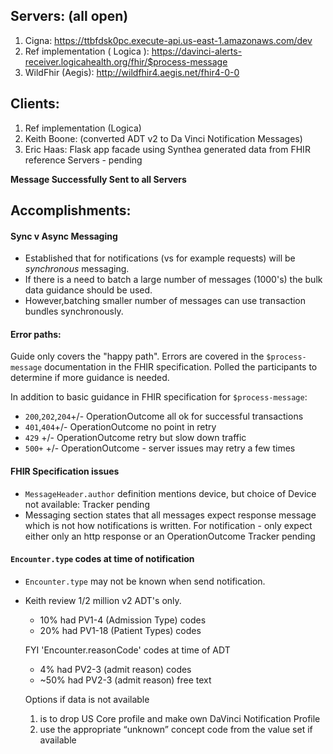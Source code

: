 
## Servers: (all open)

1. Cigna: https://ttbfdsk0pc.execute-api.us-east-1.amazonaws.com/dev
1. Ref implementation ( Logica ): https://davinci-alerts-receiver.logicahealth.org/fhir/$process-message
1. WildFhir (Aegis):  http://wildfhir4.aegis.net/fhir4-0-0


## Clients:

1. Ref implementation (Logica)
2. Keith Boone: (converted ADT v2 to Da Vinci Notification Messages)
3. Eric Haas: Flask app facade using Synthea generated data from FHIR reference Servers - pending

**Message Successfully Sent to all Servers**

## Accomplishments:

#### Sync v Async Messaging

- Established that for notifications (vs for example requests) will be *synchronous* messaging.
- If there is a need to batch a large number of messages (1000's) the bulk data guidance should be used.
- However,batching smaller number of messages can use transaction bundles synchronously.

#### Error paths:

Guide only covers the "happy path".  Errors are covered in the `$process-message` documentation in the FHIR specification.  Polled the participants to determine if more guidance is needed.

In addition to basic guidance in FHIR specification for `$process-message`:

- `200`,`202`,`204`+/- OperationOutcome all ok for successful transactions
- `401`,`404`+/- OperationOutcome no point in retry
- `429` +/- OperationOutcome  retry but slow down traffic
- `500+` +/- OperationOutcome - server issues  may retry a few times

#### FHIR Specification issues
- `MessageHeader.author` definition mentions device, but choice of Device not available:  Tracker pending
- Messaging section states that all messages expect response message which is not how notifications is written. For notification - only expect either only an http response or an OperationOutcome Tracker pending

#### `Encounter.type` codes at time of notification

- `Encounter.type` may not be known when send notification.
- Keith review 1/2 million v2 ADT's only.
   - 10% had PV1-4 (Admission Type) codes
   - 20% had PV1-18 (Patient Types) codes

   FYI 'Encounter.reasonCode' codes at time of ADT
    - 4% had PV2-3 (admit reason) codes
    - ~50% had PV2-3 (admit reason) free text

  Options if data is not available

  1. is to drop US Core profile and make own DaVinci Notification Profile
  1. use the appropriate “unknown” concept code from the value set if available
